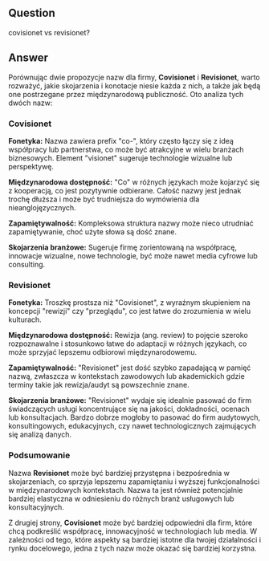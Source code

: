 ## Question

covisionet vs revisionet?

## Answer

Porównując dwie propozycje nazw dla firmy, **Covisionet** i **Revisionet**, warto rozważyć, jakie skojarzenia i konotacje niesie każda z nich, a także jak będą one postrzegane przez międzynarodową publiczność. Oto analiza tych dwóch nazw:

### Covisionet

**Fonetyka:** Nazwa zawiera prefix "co-", który często łączy się z ideą współpracy lub partnerstwa, co może być atrakcyjne w wielu branżach biznesowych. Element "visionet" sugeruje technologie wizualne lub perspektywę.

**Międzynarodowa dostępność:** "Co" w różnych językach może kojarzyć się z kooperacją, co jest pozytywnie odbierane. Całość nazwy jest jednak trochę dłuższa i może być trudniejsza do wymówienia dla nieanglojęzycznych.

**Zapamiętywalność:** Kompleksowa struktura nazwy może nieco utrudniać zapamiętywanie, choć użyte słowa są dość znane.

**Skojarzenia branżowe:** Sugeruje firmę zorientowaną na współpracę, innowacje wizualne, nowe technologie, być może nawet media cyfrowe lub consulting.

### Revisionet

**Fonetyka:** Troszkę prostsza niż "Covisionet", z wyraźnym skupieniem na koncepcji "rewizji" czy "przeglądu", co jest łatwe do zrozumienia w wielu kulturach.

**Międzynarodowa dostępność:** Rewizja (ang. review) to pojęcie szeroko rozpoznawalne i stosunkowo łatwe do adaptacji w różnych językach, co może sprzyjać lepszemu odbiorowi międzynarodowemu.

**Zapamiętywalność:** "Revisionet" jest dość szybko zapadającą w pamięć nazwą, zwłaszcza w kontekstach zawodowych lub akademickich gdzie terminy takie jak rewizja/audyt są powszechnie znane.

**Skojarzenia branżowe:** "Revisionet" wydaje się idealnie pasować do firm świadczących usługi koncentrujące się na jakości, dokładności, ocenach lub konsultacjach. Bardzo dobrze mogłoby to pasować do firm audytowych, konsultingowych, edukacyjnych, czy nawet technologicznych zajmujących się analizą danych.

### Podsumowanie

Nazwa **Revisionet** może być bardziej przystępna i bezpośrednia w skojarzeniach, co sprzyja lepszemu zapamiętaniu i wyższej funkcjonalności w międzynarodowych kontekstach. Nazwa ta jest również potencjalnie bardziej elastyczna w odniesieniu do różnych branż usługowych lub konsultacyjnych.

Z drugiej strony, **Covisionet** może być bardziej odpowiedni dla firm, które chcą podkreślić współpracę, innowacyjność w technologiach lub media. W zależności od tego, które aspekty są bardziej istotne dla twojej działalności i rynku docelowego, jedna z tych nazw może okazać się bardziej korzystna.